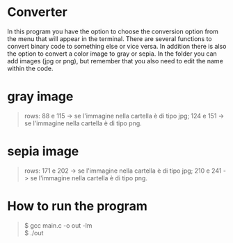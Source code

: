 # Converter
In this program you have the option to choose the conversion option from the menu that will appear in the terminal. 
There are several functions to convert binary code to something else or vice versa. 
In addition there is also the option to convert a color image to gray or sepia. 
In the folder you can add images (jpg or png), but remember that you also need to edit the name within the code.
# gray image
> rows:
> 88 e 115 -> se l'immagine nella cartella è di tipo jpg;
> 124 e 151 -> se l'immagine nella cartella è di tipo png.
# sepia image
> rows:
> 171 e 202 -> se l'immagine nella cartella è di tipo jpg;
> 210 e 241 -> se l'immagine nella cartella è di tipo png.
# How to run the program
> $ gcc main.c -o out -lm<br>$ ./out
